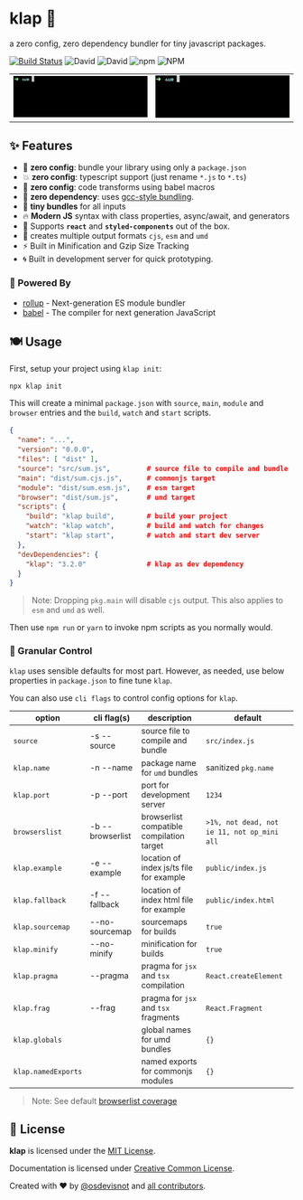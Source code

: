 # klap :clap:

a zero config, zero dependency bundler for tiny javascript packages.

[![Build Status](https://travis-ci.org/osdevisnot/klap.svg?branch=master)](https://travis-ci.org/osdevisnot/klap)
![David](https://img.shields.io/david/osdevisnot/klap)
![David](https://img.shields.io/david/dev/osdevisnot/klap)
![npm](https://img.shields.io/npm/v/klap)
![NPM](https://img.shields.io/npm/l/klap)

<table border="0">
<tr><td>
<img src="docs/klap-init.gif" alt="klap init output">
</td><td>
<img src="docs/klap-build.gif" alt="klap build output">
</td></tr>
</table>

## :sparkles: Features

- :tada: **zero config**: bundle your library using only a `package.json`
- :boom: **zero config**: typescript support (just rename `*.js` to `*.ts`)
- :star2: **zero config**: code transforms using babel macros
- :rocket: **zero dependency**: uses [gcc-style bundling](https://www.npmjs.com/package/@zeit/ncc).
- :haircut: **tiny bundles** for all inputs
- :fire: **Modern JS** syntax with class properties, async/await, and generators
- :confetti_ball: Supports **`react`** and **`styled-components`** out of the box.
- :octopus: creates multiple output formats `cjs`, `esm` and `umd`
- :zap: Built in Minification and Gzip Size Tracking
- :cyclone: Built in development server for quick prototyping.

### :muscle: Powered By

- [rollup](https://rollupjs.org) - Next-generation ES module bundler
- [babel](https://babeljs.io) - The compiler for next generation JavaScript

## :plate_with_cutlery: Usage

First, setup your project using `klap init`:

```bash
npx klap init
```

This will create a minimal `package.json` with `source`, `main`, `module` and `browser` entries and the `build`, `watch` and `start` scripts.

```json
{
  "name": "...",
  "version": "0.0.0",
  "files": [ "dist" ],
  "source": "src/sum.js",         # source file to compile and bundle
  "main": "dist/sum.cjs.js",      # commonjs target
  "module": "dist/sum.esm.js",    # esm target
  "browser": "dist/sum.js",       # umd target
  "scripts": {
    "build": "klap build",        # build your project
    "watch": "klap watch",        # build and watch for changes
    "start": "klap start",        # watch and start dev server
  },
  "devDependencies": {
    "klap": "3.2.0"               # klap as dev dependency
  }
}

```

> Note: Dropping `pkg.main` will disable `cjs` output. This also applies to `esm` and `umd` as well.

Then use `npm run` or `yarn` to invoke npm scripts as you normally would.

### :anger: Granular Control

`klap` uses sensible defaults for most part. However, as needed, use below properties in `package.json` to fine tune `klap`.

You can also use `cli flags` to control config options for `klap`.

| option              | cli flag(s)           | description                               | default                                     |
| ------------------- | --------------------- | ----------------------------------------- | ------------------------------------------- |
| `source`            | -s&nbsp;--source      | source file to compile and bundle         | `src/index.js`                              |
| `klap.name`         | -n&nbsp;--name        | package name for `umd` bundles            | sanitized `pkg.name`                        |
| `klap.port`         | -p&nbsp;--port        | port for development server               | `1234`                                      |
| `browserslist`      | -b&nbsp;--browserlist | browserlist compatible compilation target | `>1%, not dead, not ie 11, not op_mini all` |
| `klap.example`      | -e&nbsp;--example     | location of index js/ts file for example  | `public/index.js`                           |
| `klap.fallback`     | -f&nbsp;--fallback    | location of index html file for example   | `public/index.html`                         |
| `klap.sourcemap`    | --no-sourcemap        | sourcemaps for builds                     | `true`                                      |
| `klap.minify`       | --no-minify           | minification for builds                   | `true`                                      |
| `klap.pragma`       | --pragma              | pragma for `jsx` and `tsx` compilation    | `React.createElement`                       |
| `klap.frag`         | --frag                | pragma for `jsx` and `tsx` fragments      | `React.Fragment`                            |
| `klap.globals`      |                       | global names for umd bundles              | `{}`                                        |
| `klap.namedExports` |                       | named exports for commonjs modules        | `{}`                                        |

> Note: See default [browserlist coverage](https://browserl.ist/?q=%3E1%25%2C+not+dead%2C+not+ie+11%2C+not+op_mini+all)

## :clinking_glasses: License

**klap** is licensed under the [MIT License](http://opensource.org/licenses/MIT).

Documentation is licensed under [Creative Common License](http://creativecommons.org/licenses/by/4.0/).

Created with ♥ by [@osdevisnot](https://github.com/osdevisnot) and [all contributors](https://github.com/osdevisnot/klap/graphs/contributors).
